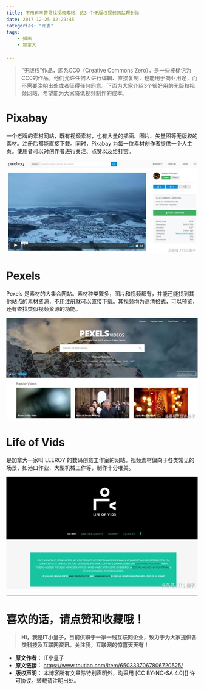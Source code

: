 ```yaml
---
title: 不用再辛苦寻找视频素材，这3 个无版权视频网站帮到你
date: 2017-12-25 12:29:45
categories: "开发"
tags:
	- 插画
	- 加拿大

---
```


> “无版权”作品，即系CC0（Creative Commons Zero），是一些被标记为CC0的作品。他们允许任何人进行编辑、直接复制，也能用于商业用途，而不需要注明出处或者征得任何同意。下面为大家介绍3个很好用的无版权视频网站，希望能为大家降低视频制作的成本。

# Pixabay #

一个老牌的素材网站，既有视频素材，也有大量的插画、图片、矢量图等无版权的素材。注册后都能直接下载。同时，Pixabay 为每一位素材创作者提供一个人主页。使用者可以对创作者进行关注、点赞以及给打赏。

![不用再辛苦寻找视频素材，这3 个无版权视频网站帮到你][3]

# Pexels #

Pexels 是素材的大集合网站。素材种类繁多，图片和视频都有，并能还能找到其他站点的素材资源，不用注册就可以直接下载。其视频均为高清格式，可以预览，还有查找类似视频资源的功能。

![不用再辛苦寻找视频素材，这3 个无版权视频网站帮到你][3 1]

# Life of Vids #

是加拿大一家叫 LEEROY 的数码创意工作室的网站。视频素材偏向于各类常见的场景，如港口作业、大型机械工作等，制作十分唯美。

![不用再辛苦寻找视频素材，这3 个无版权视频网站帮到你][3 2]

--------------------

# 喜欢的话，请点赞和收藏哦！ #

> **Hi，我是IT小皇子，目前供职于一家一线互联网企业，致力于为大家提供各类科技及互联网资讯。关注我，互联网的惊喜天天有！**


[3]: static/resources/crawler/7RBF-ZY6R-BRAI.jpg
[3 1]: static/resources/crawler/MVIN-BUNF-RIRY.jpg
[3 2]: static/resources/crawler/RJEV-JM6N-3UFA.jpg
 *  **原文作者：** IT小皇子
 *  **原文链接：** https://www.toutiao.com/item/6503337067806720525/
 *  **版权声明：** 本博客所有文章除特别声明外，均采用 [CC BY-NC-SA 4.0][] 许可协议。转载请注明出处。
